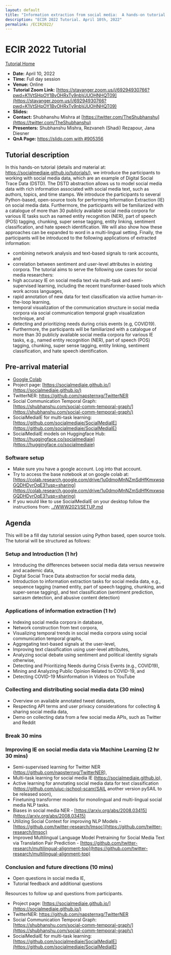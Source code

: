 ```yaml
---
layout: default
title: "Information extraction from social media:  A hands-on tutorial on tasks, data, and open source tools"
description: "ECIR 2022 Tutorial. April 10th, 2022"
permalink: /ECIR2022/
---
```


# ECIR 2022 Tutorial

[Tutorial Home](../)

* **Date:** April 10, 2022
* **Time:** Full day session
* **Venue:** Online
* **Tutorial Zoom Link:** [https://stavanger.zoom.us/j/69294930766?pwd=K1VtSHpOY1BvOHRxTy9nbVJUOHNHQT09](https://stavanger.zoom.us/j/69294930766?pwd=K1VtSHpOY1BvOHRxTy9nbVJUOHNHQT09)
* **Slides:** 
* **Contact:** Shubhanshu Mishra at [https://twitter.com/TheShubhanshu](https://twitter.com/TheShubhanshu)
* **Presenters:** Shubhanshu Mishra, Rezvaneh (Shadi) Rezapour, Jana Diesner
* **QnA Page:** [https://slido.com with #905356](https://slido.com/905356)


## Tutorial description

In this hands-on tutorial (details and material at: https://socialmediaie.github.io/tutorials/), we introduce the participants to working with social media data, which are an example of Digital Social Trace Data (DSTD). The DSTD abstraction allows us to model social media data with rich information associated with social media text, such as authors, topics, and time stamps. We introduce the participants to several Python-based, open-source tools for performing Information Extraction (IE) on social media data. Furthermore, the participants will be familiarized with a catalogue of more than 30 publicly available social media corpora for various IE tasks such as named entity recognition (NER), part of speech (POS) tagging, chunking, super sense tagging, entity linking, sentiment classification, and hate speech identification. We will also show how these approaches can be expanded to word in a multi-lingual setting. Finally, the participants will be introduced to the following applications of extracted information:

*	combining network analysis and text-based signals to rank accounts, and 
*	correlation between sentiment and user-level attributes in existing corpora. 
The tutorial aims to serve the following use cases for social media researchers:
*	high accuracy IE on social media text via multi-task and semi-supervised learning, including the recent transformer-based tools which work across languages, 
*	rapid annotation of new data for text classification via active human-in-the-loop learning, 
*	temporal visualization of the communication structure in social media corpora via social communication temporal graph visualization technique, and
*	detecting and prioritizing needs during crisis events (e.g, COVID19). 
*	Furthermore, the participants will be familiarized with a catalogue of more than 30 publicly available social media corpora for various IE tasks, e.g., named entity recognition (NER), part of speech (POS) tagging, chunking, super sense tagging, entity linking, sentiment classification, and hate speech identification. 

## Pre-arrival material

* [Google Colab](https://colab.research.google.com)
* Project page: [https://socialmediaie.github.io/](https://socialmediaie.github.io/)
* TwitterNER: [https://github.com/napsternxg/TwitterNER ](https://github.com/napsternxg/TwitterNER)
* Social Communication Temporal Graph: [https://shubhanshu.com/social-comm-temporal-graph/](https://shubhanshu.com/social-comm-temporal-graph/)
* SocialMediaIE for multi-task learning: [https://github.com/socialmediaie/SocialMediaIE](https://github.com/socialmediaie/SocialMediaIE)
* SocialMediaIE models on Huggingface Hub: [https://huggingface.co/socialmediaie](https://huggingface.co/socialmediaie)


### Software setup

* Make sure you have a google account. Log into that account.
* Try to access the base notebook at on google colab at: [https://colab.research.google.com/drive/1u0dmojMnNZmSdHfKmxwspGQDHDyrOqE3?usp=sharing](https://colab.research.google.com/drive/1u0dmojMnNZmSdHfKmxwspGQDHDyrOqE3?usp=sharing)
* If you would like to use SocialMediaIE on your desktop follow the instructions from: [../WWW2021/SETUP.md](../WWW2021/SETUP.md)


## Agenda

This will be a fill day tutorial session using Python based, open source tools. The tutorial will be structured as follows:

###	Setup and Introduction (1 hr)

*	Introducing the differences between social media data versus newswire and academic data, 
*	Digital Social Trace Data abstraction for social media data, 
*	Introduction to information extraction tasks for social media data, e.g., sequence tagging (named entity, part of speech tagging, chunking, and super-sense tagging), and text classification (sentiment prediction, sarcasm detection, and abusive content detection)

###	Applications of information extraction (1 hr) 
*	Indexing social media corpora in database, 
*	Network construction from text corpora, 
*	Visualizing temporal trends in social media corpora using social communication temporal graphs, 
*	Aggregating text-based signals at the user-level, 
*	Improving text classification using user-level attributes, 
*	Analyzing social debate using sentiment and political identity signals otherwise, 
*	Detecting and Prioritizing Needs during Crisis Events (e.g., COVID19), 
*	Mining and Analyzing Public Opinion Related to COVID-19, and 
*	Detecting COVID-19 Misinformation in Videos on YouTube

###	Collecting and distributing social media data (30 mins)

*	Overview on available annotated tweet datasets, 
*	Respecting API terms and user privacy considerations for collecting & sharing social media data, 
*	Demo on collecting data from a few social media APIs, such as Twitter and Reddit 

###	Break 30 mins

###	Improving IE on social media data via Machine Learning (2 hr 30 mins)

*	Semi-supervised learning for Twitter NER (https://github.com/napsternxg/TwitterNER), 
*	Multi-task learning for social media IE (https://socialmediaie.github.io), 
*	Active learning for annotating social media data for text classification (https://github.com/uiuc-ischool-scanr/SAIL another version pySAIL to be released soon), 
*	Finetuning transformer models for monolingual and multi-lingual social media NLP tasks. 
*	Biases in social media NER - [https://arxiv.org/abs/2008.03415](https://arxiv.org/abs/2008.03415)
*	Utilizing Social Context for improving NLP Models - [https://github.com/twitter-research/lmsoc](https://github.com/twitter-research/lmsoc)
*	Improved Multilingual Language Model Pretraining for Social Media Text via Translation Pair Prediction - [https://github.com/twitter-research/multilingual-alignment-tpp](https://github.com/twitter-research/multilingual-alignment-tpp)


###	Conclusion and future directions (10 mins)
*	Open questions in social media IE, 
*	Tutorial feedback and additional questions 


Resources to follow up and questions from participants.
* Project page: [https://socialmediaie.github.io/](https://socialmediaie.github.io/)
* TwitterNER: [https://github.com/napsternxg/TwitterNER ](https://github.com/napsternxg/TwitterNER )
* Social Communication Temporal Graph: [https://shubhanshu.com/social-comm-temporal-graph/](https://shubhanshu.com/social-comm-temporal-graph/)
* SocialMediaIE for multi-task learning: [https://github.com/socialmediaie/SocialMediaIE](https://github.com/socialmediaie/SocialMediaIE)
